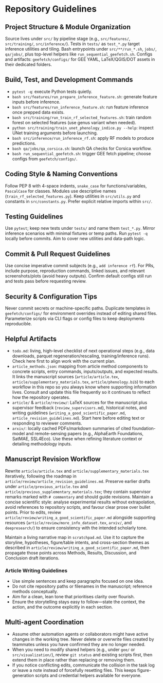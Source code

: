 # Repository Guidelines

## Project Structure & Module Organization
Source lives under `src/` by pipeline stage (e.g., `src/features/`, `src/training/`, `src/inference/`). Tests in `tests/` as `test_*.py` target inference utilities and tiling. Bash entrypoints under `src/**/run_*.sh`, `jobs/`, `qa/jobs/`, plus top-level helpers like `run_sequential_geefetch.sh`. Configs and artifacts: `geefetch/configs/` for GEE YAML, LaTeX/QGIS/DOT assets in their dedicated folders.

## Build, Test, and Development Commands
- `pytest -q`: execute Python tests quietly.
- `bash src/features/run_prepare_inference_feature.sh`: generate feature inputs before inference.
- `bash src/features/run_inference_feature.sh`: run feature inference once prepped data exists.
- `bash src/training/run_train_rf_selected_features.sh`: train random forest on selected features (use genus variant when needed).
- `python src/training/train_unet_phenology_indice.py --help`: inspect UNet training arguments before launching.
- `bash src/inference/run_inference_rf.sh`: apply RF models to produce predictions.
- `bash qa/jobs/qa_corsica.sh`: launch QA checks for Corsica workflow.
- `bash run_sequential_geefetch.sh`: trigger GEE fetch pipeline; choose configs from `geefetch/configs/`.

## Coding Style & Naming Conventions
Follow PEP 8 with 4-space indents, `snake_case` for functions/variables, `PascalCase` for classes. Modules use descriptive names (`train_rf_selected_features.py`). Keep utilities in `src/utils.py` and constants in `src/constants.py`. Prefer explicit relative imports within `src/`.

## Testing Guidelines
Use `pytest`; keep new tests under `tests/` and name them `test_*.py`. Mirror inference scenarios with minimal fixtures or temp paths. Run `pytest -q` locally before commits. Aim to cover new utilities and data-path logic.

## Commit & Pull Request Guidelines
Use concise imperative commit subjects (e.g., `add inference rf`). For PRs, include purpose, reproduction commands, linked issues, and relevant screenshots/plots (avoid heavy outputs). Confirm default configs still run and tests pass before requesting review.

## Security & Configuration Tips
Never commit secrets or machine-specific paths. Duplicate templates in `geefetch/configs/` for environment overrides instead of editing shared files. Parameterize scripts via CLI flags or config files to keep deployments reproducible.

## Helpful Artifacts
- `todo.md`: living, high-level checklist of next operational steps (e.g., data downloads, parquet regeneration/rescaling, training/inference runs). Check here first to align work with the current plan.
- `article_methods.json`: mapping from article method components to concrete scripts, entry commands, inputs/outputs, and expected results. It links the manuscript sources (`article/article.tex`, `article/supplementary_materials.tex`, `article/phenology.bib`) to each workflow in this repo so you always know where supporting information lives. Consult and update this file frequently so it continues to reflect how the repository operates.
- `article/` & `article/review/`: LaTeX sources for the manuscript plus supervisor feedback (`review_supervisors.md`), historical notes, and writing guidelines (`writing_a_good_scientific_paper.md`, `article_revision_guidelines.md`). Start here before editing text or responding to reviewer comments.
- `arxiv/`: locally cached PDFs/markdown summaries of cited foundation-model and remote-sensing papers (e.g., AlphaEarth Foundations, SatMAE, SSL4Eco). Use these when refining literature context or detailing methodology inputs.

## Manuscript Revision Workflow
Rewrite `article/article.tex` and `article/supplementary_materials.tex` iteratively, following the roadmap in `article/review/article_revision_guidelines.md`. Preserve earlier drafts under `article/previous_article.tex` and `article/previous_supplementary_materials.tex`; they contain supervisor remarks marked with `# commentary` and should guide revisions. Maintain a concise scientific style: analyse experimental results without extrapolation, avoid references to repository scripts, and favour clear prose over bullet points. Prior to edits, review `article/review/writing_a_good_scientific_paper.md` alongside supporting resources (`article/review/more_info_dataset.tex`, `arxiv/`, and `deepresearch/`) to ensure consistency with the intended scholarly tone.

Maintain a living narrative map in `scratchpad.md`. Use it to capture the storyline, hypotheses, figure/table intents, and cross-section themes as described in `article/review/writing_a_good_scientific_paper.md`, then propagate those points across Methods, Results, Discussion, and Conclusion draft iterations.

### Article Writing Guidelines
- Use simple sentences and keep paragraphs focused on one idea.
- Do not cite repository paths or filenames in the manuscript; reference methods conceptually.
- Aim for a clean, lean tone that prioritises clarity over flourish.
- Ensure the storytelling stays easy to follow—state the context, the action, and the outcome explicitly in each section.

## Multi-agent Coordination
- Assume other automation agents or collaborators might have active changes in the working tree. Never delete or overwrite files created by teammates unless you have confirmed they are no longer needed.
- When you need to modify shared helpers (e.g., under `gee/` or `src/visualization/`), review `git status` and existing scripts first, then extend them in place rather than replacing or removing them.
- If you notice conflicting edits, communicate the collision in the task log or leave a note instead of forcefully resetting files. This keeps figure-generation scripts and credential helpers available for everyone.
